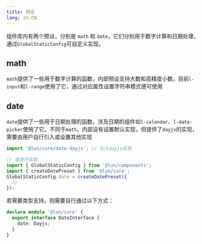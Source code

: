 ```yaml
---
title: 预设
lang: zh-CN
---
```


组件库内有两个预设，分别是 `math` 和 `date`，它们分别用于数字计算和日期处理，通过`GlobalStaticConfig`可自定义实现。

## math

`math`提供了一些用于数字计算的函数，内部预设支持大数和高精度小数，目前`l-input`和`l-range`使用了它，通过对应属性设置字符串模式便可使用

## date

`date`提供了一些用于日期处理的函数，涉及日期的组件如`l-calendar`、`l-date-picker`使用了它。不同于`math`，内部没有设置默认实现，但提供了`dayjs`的实现，需要由用户自行引入或设置其他实现

```js
import '@lun/core/date-dayjs'; // 引入dayjs实现

// 或自行实现
import { GlobalStaticConfig } from '@lun/components';
import { createDatePreset } from '@lun/core';
GlobalStaticConfig.date = createDatePreset({
  // ...
});
```

若需要类型支持，则需要自行通过以下方式：
```ts
declare module '@lun/core' {
  export interface DateInterface {
    date: Dayjs;
  }
}
```

<!--this file is copied from Chinese md, remove this comment to update it, or it will be overwritten on next build-->